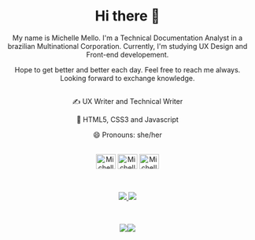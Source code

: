 <h1 align="center"> Hi there 👋 </h1> 

<p align="center"> My name is Michelle Mello. I'm a Technical Documentation Analyst in a brazilian Multinational Corporation. Currently, I'm studying UX Design and Front-end developement.</p>
<p align="center">Hope to get better and better each day. Feel free to reach me always. Looking forward to exchange knowledge.</p>

##
<div align="center"
<ul>
  <p> ✍️ UX Writer and Technical Writer</p>
  <p> 🤖 HTML5, CSS3 and Javascript</p>  
   <p> 😄 Pronouns: she/her </p>
</ul> 
</div>

<div align="center" style="display: inline_block"><br>
<img align="center" alt="Michelle-HTML" height="30" width="40" src="https://cdn.jsdelivr.net/gh/devicons/devicon/icons/html5/html5-original.svg" />
<img align="center" alt="Michelle-CSS" height="30" width="40" src="https://cdn.jsdelivr.net/gh/devicons/devicon/icons/css3/css3-original.svg" />
<img align="center" alt="Michelle-Js" height="30" width="40" src="https://cdn.jsdelivr.net/gh/devicons/devicon/icons/javascript/javascript-original.svg" />
</div>

 
##
<div align="center" style="display: inline_block"><br>
  <div align="center">
    <a href="https://twitter.com/_michellemello" target="_blank"> <img src="https://img.shields.io/badge/Twitter-1DA1F2?style=for-the-badge&logo=twitter&logoColor=white" target="_blank"> </a>
    <a href="https://www.linkedin.com/in/michelle-mello-18827b163/" target="_blank"> <img src="https://img.shields.io/badge/LinkedIn-0077B5?style=for-the-badge&logo=linkedin&logoColor=white" target="_blank"> </a>
  </div>

##
<div align="center" style="display: inline_block"><br>
<div align="center">
  <img src="https://github-readme-stats.vercel.app/api?username=michellemello&show_icons=true&theme=radical&include_all_commits=true"><img src="https://github-readme-stats.vercel.app/api/top-langs/?username=michellemello&layout=compact">
</div>

